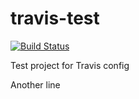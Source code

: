 travis-test
===========

[![Build Status](https://travis-ci.org/rdeltour/travis-test.png?branch=master)](https://travis-ci.org/rdeltour/travis-test)

Test project for Travis config

Another line
